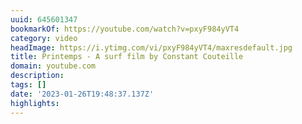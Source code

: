 ```yaml
---
uuid: 645601347
bookmarkOf: https://youtube.com/watch?v=pxyF984yVT4
category: video
headImage: https://i.ytimg.com/vi/pxyF984yVT4/maxresdefault.jpg
title: Printemps - A surf film by Constant Couteille
domain: youtube.com
description:
tags: []
date: '2023-01-26T19:48:37.137Z'
highlights:
---
```



